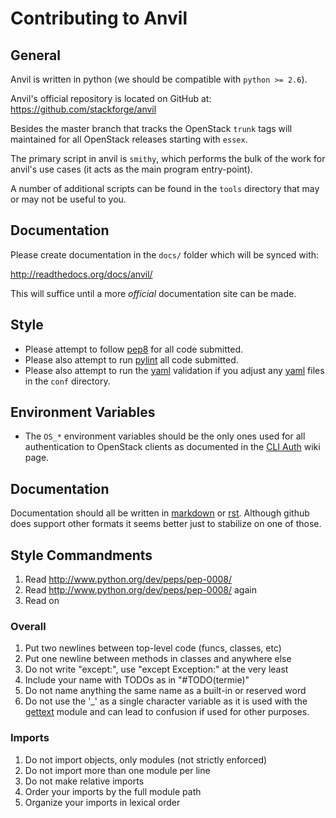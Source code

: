 # Contributing to Anvil

## General

Anvil is written in python (we should be compatible with ``python >= 2.6``).

Anvil's official repository is located on GitHub at: https://github.com/stackforge/anvil

Besides the master branch that tracks the OpenStack ``trunk`` tags will maintained for all OpenStack releases starting with `essex`.

The primary script in anvil is ``smithy``, which performs the bulk of the work for anvil's use cases (it acts as the main program entry-point).  

A number of additional scripts can be found in the ``tools`` directory that may or may not be useful to you.

## Documentation

Please create documentation in the ``docs/`` folder which will be synced with:

http://readthedocs.org/docs/anvil/

This will suffice until a more *official* documentation site can be made.

## Style

* Please attempt to follow [pep8] for all code submitted.
* Please also attempt to run [pylint] all code submitted.
* Please also attempt to run the [yaml] validation if you adjust any [yaml] files in the `conf` directory.

## Environment Variables

* The ``OS_*`` environment variables should be the only ones used for all authentication to OpenStack clients as documented in the [CLI Auth] wiki page.
  
## Documentation

Documentation should all be written in [markdown] or [rst]. Although github does support other formats it seems better just to stabilize on one of those.

## Style Commandments

1. Read http://www.python.org/dev/peps/pep-0008/
1. Read http://www.python.org/dev/peps/pep-0008/ again
1. Read on

### Overall

1. Put two newlines between top-level code (funcs, classes, etc)
1. Put one newline between methods in classes and anywhere else
1. Do not write "except:", use "except Exception:" at the very least
1. Include your name with TODOs as in "#TODO(termie)"
1. Do not name anything the same name as a built-in or reserved word
1. Do not use the '_' as a single character variable as it is used with
the [gettext] module and can lead to confusion if used for other purposes.

### Imports

1. Do not import objects, only modules (not strictly enforced)
1. Do not import more than one module per line
1. Do not make relative imports
1. Order your imports by the full module path
1. Organize your imports in lexical order


[gettext]: http://docs.python.org/2/library/gettext.html
[CLI Auth]: http://wiki.openstack.org/CLIAuth
[yaml]: http://en.wikipedia.org/wiki/YAML
[pep8]: http://www.python.org/dev/peps/pep-0008/
[pylint]: http://pypi.python.org/pypi/pylint
[markdown]: http://daringfireball.net/projects/markdown/
[rst]: http://docutils.sourceforge.net/docs/user/rst/quickstart.html

